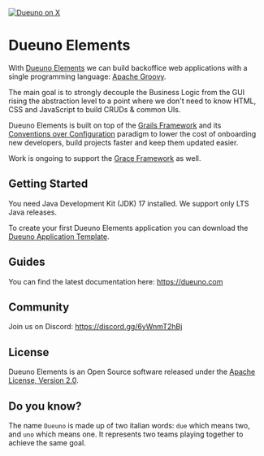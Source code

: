 [![Dueuno on X](https://img.shields.io/twitter/follow/dueunoframework?style=social)](https://x.com/dueunoframework)

Dueuno Elements
===
With [Dueuno Elements](https://dueuno.com) we can build backoffice web applications with a single programming language: [Apache Groovy](https://groovy-lang.org).

The main goal is to strongly decouple the Business Logic from the GUI rising the abstraction level to a point where we don't need to know HTML, CSS and JavaScript to build CRUDs & common UIs.

Dueuno Elements is built on top of the [Grails Framework](https://grails.org) and its [Conventions over Configuration](https://en.wikipedia.org/wiki/Convention_over_configuration) paradigm to lower the cost of onboarding new developers, build projects faster and keep them updated easier.

Work is ongoing to support the [Grace Framework](https://graceframework.org/) as well.

Getting Started
---
You need Java Development Kit (JDK) 17 installed. We support only LTS Java releases.

To create your first Dueuno Elements application you can download the [Dueuno Application Template](https://github.com/dueuno-projects/dueuno-app-template).

Guides
---
You can find the latest documentation here: https://dueuno.com

Community
---
Join us on Discord: https://discord.gg/6yWnmT2hBj

License
---
Dueuno Elements is an Open Source software released under the [Apache License, Version 2.0](https://www.apache.org/licenses/LICENSE-2.0.html).

Do you know?
---
The name `Dueuno` is made up of two italian words: `due` which means two, and `uno` which means one. It represents two teams playing together to achieve the same goal.

